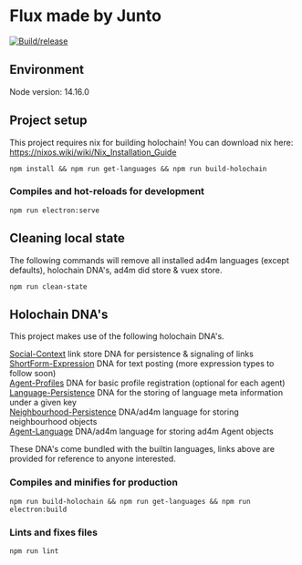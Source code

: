 # Flux made by Junto

[![Build/release](https://github.com/juntofoundation/communities/actions/workflows/release.yml/badge.svg)](https://github.com/juntofoundation/communities/actions/workflows/release.yml)

## Environment
Node version: 14.16.0<br>

## Project setup
This project requires nix for building holochain! You can download nix here: https://nixos.wiki/wiki/Nix_Installation_Guide

```
npm install && npm run get-languages && npm run build-holochain
```

### Compiles and hot-reloads for development
```
npm run electron:serve
```

## Cleaning local state

The following commands will remove all installed ad4m languages (except defaults), holochain DNA's, ad4m did store & vuex store.

```
npm run clean-state
```

## Holochain DNA's

This project makes use of the following holochain DNA's.

[Social-Context](https://github.com/juntofoundation/Social-Context) link store DNA for persistence & signaling of links <br>
[ShortForm-Expression](https://github.com/juntofoundation/Short-Form-Expression) DNA for text posting (more expression types to follow soon)<br>
[Agent-Profiles](https://github.com/jdeepee/profiles) DNA for basic profile registration (optional for each agent)<br>
[Language-Persistence](https://github.com/perspect3vism/language-persistence) DNA for the storing of language meta information under a given key<br>
[Neighbourhood-Persistence](https://github.com/perspect3vism/neighbourhood-language) DNA/ad4m language for storing neighbourhood objects<br>
[Agent-Language](https://github.com/perspect3vism/agent-language) DNA/ad4m language for storing ad4m Agent objects<br>

These DNA's come bundled with the builtin languages, links above are provided for reference to anyone interested.

### Compiles and minifies for production
```
npm run build-holochain && npm run get-languages && npm run electron:build
```

### Lints and fixes files
```
npm run lint
```
